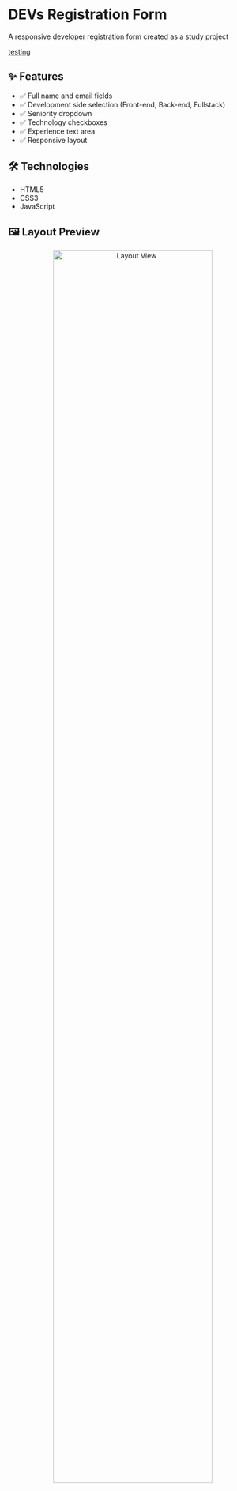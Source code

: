 # DEVs Registration Form

A responsive developer registration form created as a study project

<p align="">
  <a href="https://ana-alves-santos.github.io/devs-form/"target="_blank">
   testing
  </a>
</p>

 
## ✨ Features

- ✅ Full name and email fields  
- ✅ Development side selection (Front-end, Back-end, Fullstack)  
- ✅ Seniority dropdown  
- ✅ Technology checkboxes  
- ✅ Experience text area  
- ✅ Responsive layout    

## 🛠 Technologies

- HTML5
- CSS3
- JavaScript

## 🖼️ Layout Preview

<p align="center">
  <img alt="Layout View" src="assets/preview.png." width="80%">
</p>